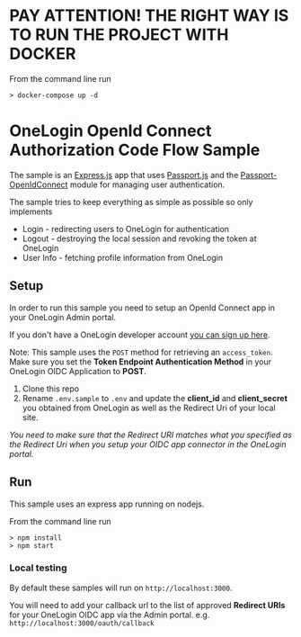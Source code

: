 # PAY ATTENTION! THE RIGHT WAY IS TO RUN THE PROJECT WITH DOCKER

From the command line run

```
> docker-compose up -d
```

# OneLogin OpenId Connect Authorization Code Flow Sample

The sample is an [Express.js](https://expressjs.com/) app that uses
[Passport.js](http://www.passportjs.org/) and the [Passport-OpenIdConnect](https://github.com/jaredhanson/passport-openidconnect)
module for managing user authentication.

The sample tries to keep everything as simple as possible so only
implements

- Login - redirecting users to OneLogin for authentication
- Logout - destroying the local session and revoking the token at OneLogin
- User Info - fetching profile information from OneLogin

## Setup

In order to run this sample you need to setup an OpenId Connect
app in your OneLogin Admin portal.

If you don't have a OneLogin developer account [you can sign up here](https://www.onelogin.com/developer-signup).

Note: This sample uses the `POST` method for retrieving an `access_token`. Make sure you set the **Token Endpoint Authentication Method** in your OneLogin OIDC Application to **POST**.

1. Clone this repo
2. Rename `.env.sample` to `.env` and update the **client_id** and
   **client_secret** you obtained from OneLogin as well as the Redirect Uri of your local site.

_You need to make sure that the Redirect URI matches what you specified as the
Redirect Uri when you setup your OIDC app connector in the OneLogin portal._

## Run

This sample uses an express app running on nodejs.

From the command line run

```
> npm install
> npm start
```

### Local testing

By default these samples will run on `http://localhost:3000`.

You will need to add your callback url to the list of approved **Redirect URIs** for your OneLogin OIDC app via the Admin portal. e.g. `http://localhost:3000/oauth/callback`
